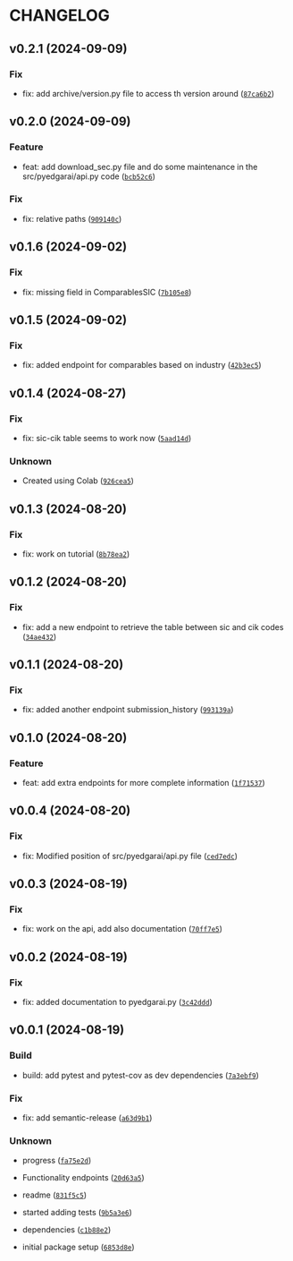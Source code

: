 # CHANGELOG

## v0.2.1 (2024-09-09)

### Fix

* fix: add archive/version.py file to access th version around ([`87ca6b2`](https://github.com/jfimbett/pyedgarai/commit/87ca6b2310ae1e4dad3667c37f0f12a52431bdb2))

## v0.2.0 (2024-09-09)

### Feature

* feat: add download_sec.py file and do some maintenance in the src/pyedgarai/api.py code ([`bcb52c6`](https://github.com/jfimbett/pyedgarai/commit/bcb52c609609f4e03dffe8326df8c7dbaeb634dc))

### Fix

* fix: relative paths ([`909140c`](https://github.com/jfimbett/pyedgarai/commit/909140c48a4c205fa9024f64c62dcf6eed7bcf34))

## v0.1.6 (2024-09-02)

### Fix

* fix: missing field in ComparablesSIC ([`7b105e8`](https://github.com/jfimbett/pyedgarai/commit/7b105e89ac2ec0f6e391817554a7c5472b43cc55))

## v0.1.5 (2024-09-02)

### Fix

* fix: added endpoint for comparables based on industry ([`42b3ec5`](https://github.com/jfimbett/pyedgarai/commit/42b3ec590011069a2836c4bf3256af15226120aa))

## v0.1.4 (2024-08-27)

### Fix

* fix: sic-cik table seems to work now ([`5aad14d`](https://github.com/jfimbett/pyedgarai/commit/5aad14de2bf84844b4288abbcfa812c1f6bce4db))

### Unknown

* Created using Colab ([`926cea5`](https://github.com/jfimbett/pyedgarai/commit/926cea5e6216852c468e19e9dddfa254d4fe0c42))

## v0.1.3 (2024-08-20)

### Fix

* fix: work on tutorial ([`8b78ea2`](https://github.com/jfimbett/pyedgarai/commit/8b78ea27c43384effe50f1a222aefc13be7922c1))

## v0.1.2 (2024-08-20)

### Fix

* fix: add a new endpoint to retrieve the table between sic and cik codes ([`34ae432`](https://github.com/jfimbett/pyedgarai/commit/34ae43287cb9b75feb4e1698d8fa93f72b47291d))

## v0.1.1 (2024-08-20)

### Fix

* fix: added another endpoint submission_history ([`993139a`](https://github.com/jfimbett/pyedgarai/commit/993139afeb35d161532a3a4cf9abae8258493a00))

## v0.1.0 (2024-08-20)

### Feature

* feat: add extra endpoints for more complete information ([`1f71537`](https://github.com/jfimbett/pyedgarai/commit/1f71537c14ec778c7a0657d7efdd8575e52ea53f))

## v0.0.4 (2024-08-20)

### Fix

* fix: Modified position of src/pyedgarai/api.py file ([`ced7edc`](https://github.com/jfimbett/pyedgarai/commit/ced7edc287506c3e813312b30c35ee147041e556))

## v0.0.3 (2024-08-19)

### Fix

* fix: work on the api, add also documentation ([`70ff7e5`](https://github.com/jfimbett/pyedgarai/commit/70ff7e5e2bdb87ae6b444b179f3ac1d6ba616ce8))

## v0.0.2 (2024-08-19)

### Fix

* fix: added documentation to pyedgarai.py ([`3c42ddd`](https://github.com/jfimbett/pyedgarai/commit/3c42dddc97eee39e050d5b36152a291aaf1c0482))

## v0.0.1 (2024-08-19)

### Build

* build: add pytest and pytest-cov as dev dependencies ([`7a3ebf9`](https://github.com/jfimbett/pyedgarai/commit/7a3ebf95296eb20660470e8440cd59e8358ecc66))

### Fix

* fix: add semantic-release ([`a63d9b1`](https://github.com/jfimbett/pyedgarai/commit/a63d9b1b8846c17835891bf1414322c3143ef083))

### Unknown

* progress ([`fa75e2d`](https://github.com/jfimbett/pyedgarai/commit/fa75e2d269892b0b8aa63ec7bf0fcb920a815fa8))

* Functionality endpoints ([`20d63a5`](https://github.com/jfimbett/pyedgarai/commit/20d63a5119948817277c34a2932b67863e6a99eb))

* readme ([`831f5c5`](https://github.com/jfimbett/pyedgarai/commit/831f5c5899bb4d3201afc51cc344029a52586df8))

* started adding tests ([`9b5a3e6`](https://github.com/jfimbett/pyedgarai/commit/9b5a3e62232c2adbad0609af2d7641095ea96c59))

* dependencies ([`c1b88e2`](https://github.com/jfimbett/pyedgarai/commit/c1b88e27ad5a6a00ae78abb50f17a18d731c801c))

* initial package setup ([`6853d8e`](https://github.com/jfimbett/pyedgarai/commit/6853d8e02c7169e93df574e0cb73d37e6f9a716c))
